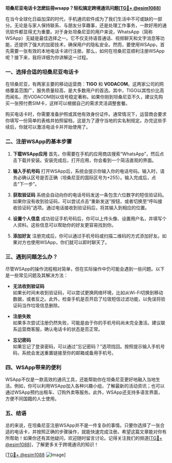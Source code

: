 **坦桑尼亚电话卡怎麽註冊wsapp？轻松搞定跨境通讯问题[[TG💪+ @esim1088](https://t.me/s/esim1088)]**

在当今全球化日益加深的时代，手机通讯软件成为了我们生活中不可或缺的一部分。无论是与家人保持联系、与朋友分享趣事，还是处理工作事务，一款好用的通讯软件都显得尤为重要。对于身处坦桑尼亚的用户来说，WhatsApp（简称WSApp）无疑是最佳选择之一。它不仅支持语音通话、视频聊天和文字消息等功能，还提供了强大的加密技术，确保用户的隐私安全。然而，要使用WSApp，首先需要一张有效的本地电话卡进行注册。那么，如何在坦桑尼亚顺利注册WSApp呢？接下来，我将详细为你讲解这一过程。

### **一、选择合适的坦桑尼亚电话卡**

在坦桑尼亚，有两家主要的移动运营商：**TIGO** 和 **VODACOM**。这两家公司的网络覆盖范围广，服务质量较高，是大多数用户的首选。其中，TIGO以其性价比高而闻名，而VODACOM则以信号稳定著称。如果你刚到坦桑尼亚不久，建议先购买一张预付费SIM卡，这样可以根据自己的需求灵活调整套餐。

购买电话卡时，你需要准备护照或其他有效身份证件。通常情况下，运营商会要求你填写一份简单的表格并拍照留档，这是为了遵守当地的实名制规定。办完这些手续后，你就可以激活电话卡并开始使用了。

### **二、注册WSApp的基本步骤**

1. **下载WSApp应用**
   首先，你需要在手机的应用商店搜索“WhatsApp”，然后点击下载并安装。安装完成后，打开应用，你会看到一个简洁直观的界面。

2. **输入手机号码**
   打开WSApp后，系统会提示你输入你的电话号码。输入时，请务必确认区号是否正确（坦桑尼亚的国际区号为+255）。输入完成后，点击“下一步”。

3. **获取验证码**
   系统会自动向你的电话号码发送一条包含六位数字的短信验证码。如果你没有收到验证码，可以尝试点击“重新发送”按钮，或者切换至“呼叫接收验证码”选项。通过电话接收到验证码后，将其输入到相应的位置。

4. **设置个人信息**
   成功验证手机号码后，你可以上传头像、设置用户名，并填写个人资料。这些信息可以帮助你的好友更容易找到你。

5. **添加好友**
   注册完成后，你可以通过手机号码或扫描二维码的方式添加好友。如果对方也使用WSApp，你们就可以即时聊天了。

### **三、遇到问题怎么办？**

尽管WSApp的操作流程相对简单，但在实际操作中仍可能会遇到一些问题。以下是一些常见问题及其解决方法：

- **无法收到验证码**  
  如果长时间未收到验证码，可以尝试更换网络环境，比如从Wi-Fi切换到移动数据，或者反之。此外，检查手机是否开启了垃圾短信过滤功能，以免误将验证码当作垃圾信息删除。

- **注册失败**  
  如果多次尝试注册仍然失败，可能是由于你的手机号码尚未完全激活。建议联系运营商客服，确认电话卡的状态是否正常。

- **忘记密码**  
  如果忘记了登录密码，可以通过“忘记密码？”选项找回。按照提示输入手机号码，系统会发送重置链接至你的邮箱或备用手机号。

### **四、WSApp带来的便利**

WSApp不仅是一款高效的通讯工具，还能帮助你在坦桑尼亚更好地融入当地生活。例如，你可以利用WSApp加入各种兴趣小组，了解最新的活动资讯；也可以通过WSApp预约出租车、订购外卖等服务。此外，WSApp还支持多语言界面，方便不同国籍的人士使用。

### **五、结语**

总的来说，在坦桑尼亚注册WSApp并不是一件复杂的事情。只要你选择了一张合适的电话卡，并按照正确的步骤操作，就能快速完成注册。希望这篇文章能对你有所帮助！如果你还有其他疑问，欢迎随时留言讨论。记得关注我们的频道[[TG💪+ @esim1088](https://t.me/s/esim1088)]，了解更多关于跨境通讯的知识！

[[TG💪+ @esim1088](https://t.me/s/esim1088) ![Image](https://i.postimg.cc/4NQfJmqS/Snipaste-2025-05-13-00-14-12.png)]